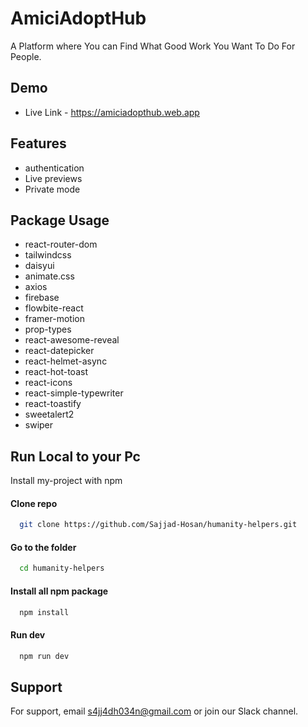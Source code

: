 # AmiciAdoptHub

A Platform where You can Find What Good Work You Want To Do For People.

## Demo

- Live Link - https://amiciadopthub.web.app

## Features
- authentication
- Live previews
- Private mode

## Package Usage

- react-router-dom
- tailwindcss
- daisyui
- animate.css
- axios
- firebase
- flowbite-react
- framer-motion
- prop-types
- react-awesome-reveal
- react-datepicker
- react-helmet-async
- react-hot-toast
- react-icons
- react-simple-typewriter
- react-toastify
- sweetalert2
- swiper


## Run Local to your Pc

Install my-project with npm
#### Clone repo
```bash
  git clone https://github.com/Sajjad-Hosan/humanity-helpers.git
```
#### Go to the folder
```bash
  cd humanity-helpers
```
#### Install all npm package
```bash
  npm install
```
#### Run dev
```bash
  npm run dev
```
## Support

For support, email s4jj4dh034n@gmail.com or join our Slack channel.
